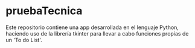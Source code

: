 # pruebaTecnica
Este repositorio contiene una app desarrollada en el lenguaje Python, haciendo uso de la librería tkinter para llevar a cabo funciones propias de un 'To do List'.
